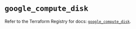 # `google_compute_disk`

Refer to the Terraform Registry for docs: [`google_compute_disk`](https://registry.terraform.io/providers/hashicorp/google/6.33.0/docs/resources/compute_disk).
